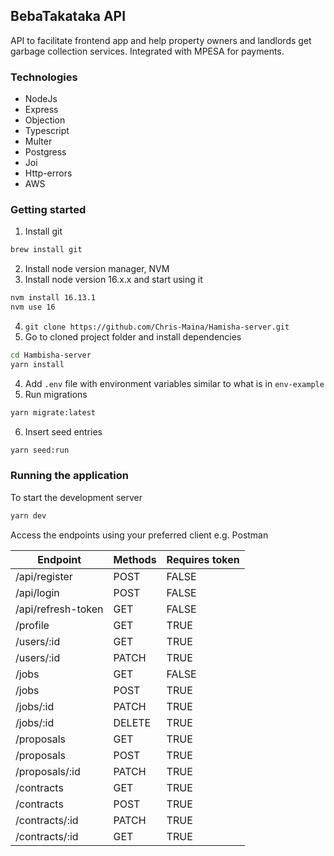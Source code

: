 ## BebaTakataka API
API to facilitate frontend app and help property owners and landlords get garbage collection services. Integrated with MPESA for payments.

### Technologies
- NodeJs
- Express
- Objection
- Typescript
- Multer
- Postgress
- Joi
- Http-errors
- AWS

### Getting started
1. Install git 
```bash
brew install git
```
2. Install node version manager, NVM
3. Install node version 16.x.x and start using it
```bash
nvm install 16.13.1
nvm use 16
```
4. `git clone https://github.com/Chris-Maina/Hamisha-server.git`
3. Go to cloned project folder and install dependencies
```bash
cd Hambisha-server
yarn install
```
4. Add `.env` file with environment variables similar to what is in `env-example`
5. Run migrations
```bash
yarn migrate:latest
```
6. Insert seed entries
```bash
yarn seed:run
```

### Running the application
To start the development server
```bash
yarn dev
```
Access the endpoints using your preferred client e.g. Postman

| Endpoint            | Methods  | Requires token  |
|---------------------|---------|-------------|
| /api/register       | POST    | FALSE |
| /api/login          | POST    | FALSE |
| /api/refresh-token  | GET     | FALSE |
| /profile            | GET     | TRUE  |
| /users/:id          | GET     | TRUE  |
| /users/:id          | PATCH   | TRUE  |
| /jobs               | GET     | FALSE |
| /jobs               | POST    | TRUE  |
| /jobs/:id           | PATCH   | TRUE  |
| /jobs/:id           | DELETE  | TRUE  |
| /proposals          | GET     | TRUE  |
| /proposals          | POST    | TRUE  |
| /proposals/:id      | PATCH   | TRUE  |
| /contracts          | GET     | TRUE  |
| /contracts          | POST    | TRUE  |
| /contracts/:id      | PATCH   | TRUE  |
| /contracts/:id      | GET     | TRUE  |
